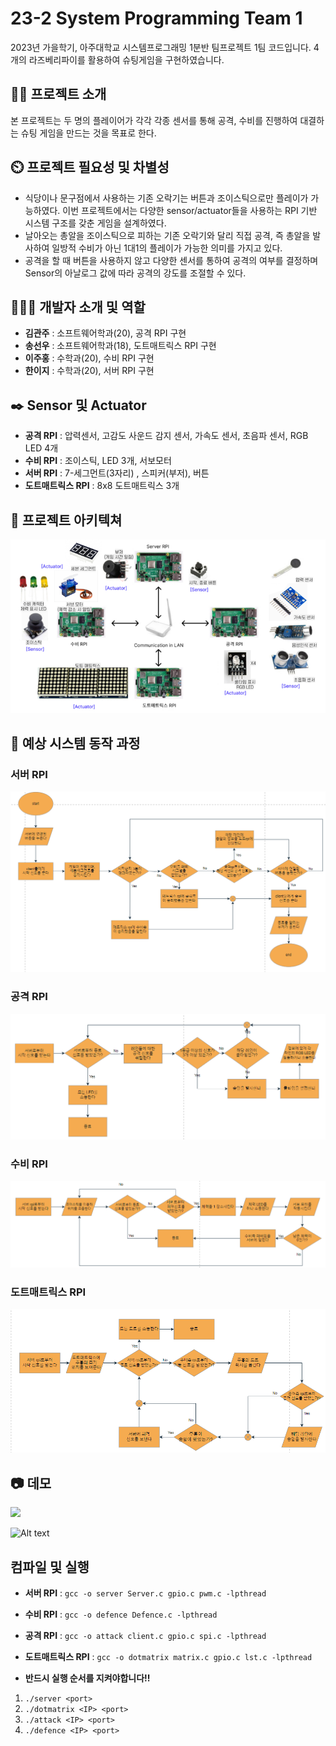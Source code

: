 # 23-2 System Programming Team 1
2023년 가을학기, 아주대학교 시스템프로그래밍 1분반 팀프로젝트 1팀 코드입니다. 4개의 라즈베리파이를 활용하여 슈팅게임을 구현하였습니다.

## 👨‍🏫 프로젝트 소개
본 프로젝트는 두 명의 플레이어가 각각 각종 센서를 통해 공격, 수비를 진행하여 대결하는 슈팅 게임을 만드는 것을 목표로 한다. 

## ⏲️ 프로젝트 필요성 및 차별성
  - 식당이나 문구점에서 사용하는 기존 오락기는 버튼과 조이스틱으로만 플레이가 가능하였다. 이번 프로젝트에서는 다양한 sensor/actuator들을 사용하는 RPI 기반 시스템 구조를 갖춘 게임을 설계하였다.
  - 날아오는 총알을 조이스틱으로 피하는 기존 오락기와 달리 직접 공격, 즉 총알을 발사하여 일방적 수비가 아닌 1대1의 플레이가 가능한 의미를 가지고 있다.
  - 공격을 할 때 버튼을 사용하지 않고 다양한 센서를 통하여 공격의 여부를 결정하며 Sensor의 아날로그 값에 따라 공격의 강도를 조절할 수 있다.


## 🧑‍🤝‍🧑 개발자 소개 및 역할
- **김관주** : 소프트웨어학과(20), 공격 RPI 구현
- **송선우** : 소프트웨어학과(18), 도트매트릭스 RPI 구현
- **이주홍** : 수학과(20), 수비 RPI 구현
- **한이지** : 수학과(20), 서버 RPI 구현
 

## ✒️ Sensor 및 Actuator
- **공격 RPI** : 압력센서, 고감도 사운드 감지 센서, 가속도 센서, 초음파 센서, RGB LED 4개
- **수비 RPI** : 조이스틱, LED 3개, 서보모터
- **서버 RPI** : 7-세그먼트(3자리) , 스피커(부저), 버튼
- **도트매트릭스 RPI** : 8x8 도트매트릭스 3개

## 📝 프로젝트 아키텍쳐

![Alt text](picture/architecture.png)
## 📌 예상 시스템 동작 과정

### 서버 RPI
![Alt text](picture/server.png)

### 공격 RPI
![Alt text](picture/attack.png)

### 수비 RPI
![Alt text](picture/defence.png)

### 도트매트릭스 RPI

![Alt text](picture/dot.png)

## 📷 데모

![](picture/closeDemo.gif)

![Alt text](picture/Demo.gif)

## 컴파일 및 실행

- **서버 RPI** : `gcc -o server Server.c gpio.c pwm.c -lpthread`
- **수비 RPI** : `gcc -o defence Defence.c -lpthread`
- **공격 RPI** : `gcc -o attack client.c gpio.c spi.c -lpthread`
- **도트매트릭스 RPI** : `gcc -o dotmatrix matrix.c gpio.c lst.c -lpthread`

- **반드시 실행 순서를 지켜야합니다!!**
1. `./server <port>`
2. `./dotmatrix <IP> <port>`
3. `./attack <IP> <port>`
4. `./defence <IP> <port>`
